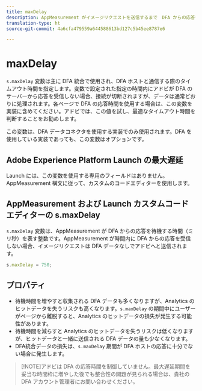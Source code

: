 ```yaml
---
title: maxDelay
description: AppMeasurement がイメージリクエストを送信するまで　DFA からの応答を待機する最大の時間を指定します。
translation-type: ht
source-git-commit: 4a6cfa479559a644588613bd127c5b45ee8787e6

---
```



# maxDelay

`s.maxDelay` 変数は主に DFA 統合で使用され、DFA ホストと通信する際のタイムアウト時間を指定します。変数で設定された指定の時間内にアドビが DFA のサーバーから応答を受信しない場合、接続が切断されますが、データは通常どおりに処理されます。各ページで DFA の応答時間を使用する場合は、この変数を実装に含めてください。アドビでは、この値を試し、最適なタイムアウト時間を判断することをお勧めします。

この変数は、DFA データコネクタを使用する実装でのみ使用されます。DFA を使用している実装であっても、この変数はオプションです。

## Adobe Experience Platform Launch の最大遅延

Launch には、この変数を使用する専用のフィールドはありません。AppMeasurement 構文に従って、カスタムのコードエディターを使用します。

## AppMeasurement および Launch カスタムコードエディターの s.maxDelay

`s.maxDelay` 変数は、AppMeasurement が DFA からの応答を待機する時間（ミリ秒）を表す整数です。AppMeasurement が時間内に DFA からの応答を受信しない場合、イメージリクエストは DFA データなしでアドビへと送信されます。

```js
s.maxDelay = 750;
```

## プロパティ

* 待機時間を増やすと収集される DFA データも多くなりますが、Analytics のヒットデータを失うリスクも高くなります。`s.maxDelay` の期間中にユーザーがページから離脱すると、Analytics のヒットデータの損失が発生する可能性があります。
* 待機時間を減らすと Analytics のヒットデータを失うリスクは低くなりますが、ヒットデータと一緒に送信される DFA データの量も少なくなります。
* DFA統合データの損失は、`s.maxDelay` 期間が DFA ホストの応答に十分でない場合に発生します。

> [!NOTE]アドビは DFA の応答時間を制御していません。最大遅延期間を妥当な時間枠に増やした後でも整合性の問題が見られる場合は、貴社の DFA アカウント管理者にお問い合わせください。
